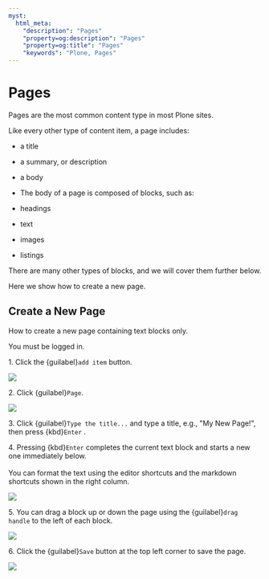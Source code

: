 ```yaml
---
myst:
  html_meta:
    "description": "Pages"
    "property=og:description": "Pages"
    "property=og:title": "Pages"
    "keywords": "Plone, Pages"
---
```


# Pages

Pages are the most common content type in most Plone sites. 

Like every other type of content item, a page includes:
- a title
- a summary, or description
- a body

- The body of a page is composed of blocks, such as:
- headings
- text
- images
- listings

There are many other types of blocks, and we will cover them further below.

Here we show how to create a new page.

## Create a New Page

How to create a new page containing text blocks only.

You must be logged in.

1\. Click the {guilabel}`add item` button.

![](https://ajeuwbhvhr.cloudimg.io/colony-recorder.s3.amazonaws.com/files/2024-11-09/a2594574-9928-4e08-8b9b-23270d86592f/File.jpeg?tl_px=0,0&br_px=1719,961&force_format=jpeg&q=100&width=1120.0&wat=1&wat_opacity=0.7&wat_gravity=northwest&wat_url=https://colony-recorder.s3.us-west-1.amazonaws.com/images/watermarks/FB923C_standard.png&wat_pad=12,164)


2\. Click {guilabel}`Page`.

![](https://ajeuwbhvhr.cloudimg.io/colony-recorder.s3.amazonaws.com/files/2024-11-09/863efce7-0ca0-4891-9f07-800e6459dd2b/File.jpeg?tl_px=0,161&br_px=1719,1122&force_format=jpeg&q=100&width=1120.0&wat=1&wat_opacity=0.7&wat_gravity=northwest&wat_url=https://colony-recorder.s3.us-west-1.amazonaws.com/images/watermarks/FB923C_standard.png&wat_pad=99,276)


3\. Click {guilabel}`Type the title...` and type a title, e.g., "My New Page!", then press {kbd}`Enter` .


4\. Pressing {kbd}`Enter` completes the current text block and starts a new one immediately below.\
\
You can format the text using the editor shortcuts and the markdown shortcuts shown in the right column.

![](https://ajeuwbhvhr.cloudimg.io/colony-recorder.s3.amazonaws.com/files/2024-11-09/b0497749-33d8-4067-9c45-3be7ed3f0d21/File.jpeg?tl_px=1102,70&br_px=2822,1031&force_format=jpeg&q=100&width=1120.0&wat=1&wat_opacity=0.7&wat_gravity=northwest&wat_url=https://colony-recorder.s3.us-west-1.amazonaws.com/images/watermarks/FB923C_standard.png&wat_pad=372,306)


5\. You can drag a block up or down the page using the {guilabel}`drag handle` to the left of each block.

![](https://ajeuwbhvhr.cloudimg.io/colony-recorder.s3.amazonaws.com/files/2024-11-09/ab5ceb74-8b81-4848-88fb-3238d35d4060/File.jpeg?tl_px=0,887&br_px=1719,1848&force_format=jpeg&q=100&width=1120.0&wat=1&wat_opacity=0.7&wat_gravity=northwest&wat_url=https://colony-recorder.s3.us-west-1.amazonaws.com/images/watermarks/FB923C_standard.png&wat_pad=95,277)


6\. Click the {guilabel}`Save` button at the top left corner to save the page.

![](https://ajeuwbhvhr.cloudimg.io/colony-recorder.s3.amazonaws.com/files/2024-11-09/93b66886-6299-49c4-9302-64d63201f48c/File.jpeg?tl_px=0,0&br_px=1719,961&force_format=jpeg&q=100&width=1120.0&wat=1&wat_opacity=0.7&wat_gravity=northwest&wat_url=https://colony-recorder.s3.us-west-1.amazonaws.com/images/watermarks/FB923C_standard.png&wat_pad=16,23)



